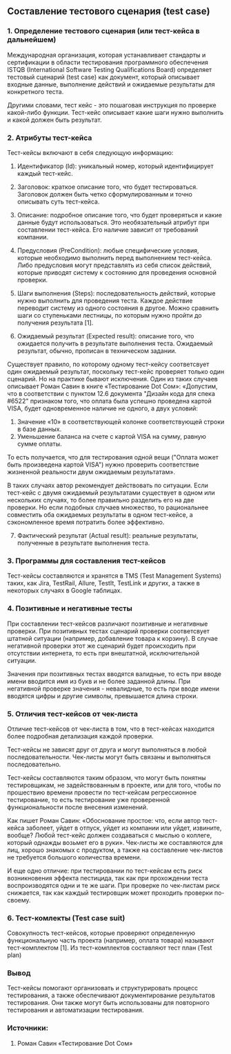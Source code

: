 ## Составление тестового сценария (test case)

### 1. Определение тестового сценария (или тест-кейса в дальнейшем)

Международная организация, которая устанавливает стандарты и сертификации в области тестирования программного обеспечения ISTQB (International Software Testing Qualifications Board) определяет тестовый сценарий (test case)  как документ, который описывает входные данные, выполнение действий и ожидаемые результаты для конкретного теста.

Другими словами, тест кейс - это пошаговая инструкция по проверке какой-либо функции. Тест-кейс описывает какие шаги нужно выполнить и какой должен быть результат. 

### 2. Атрибуты тест-кейса

Тест-кейсы включают в себя следующую информацию:
1. Идентификатор (Id): уникальный номер, который идентифицирует каждый тест-кейс.

2. Заголовок: краткое описание того, что будет тестироваться. Заголовок должен быть четко сформулированным и точно описывать суть тест-кейса.

3. Описание: подробное описание того, что будет проверяться и какие данные будут использоваться. Это необязательный атрибут при составлении тест-кейса. Его наличие зависит от требований компании. 

4. Предусловия (PreCondition): любые специфические условия, которые необходимо выполнить перед выполнением тест-кейса. Либо предусловия могут представлять из себя список действий, которые приводят систему к состоянию для проведения основной проверки. 

5. Шаги выполнения (Steps): последовательность действий, которые нужно выполнить для проведения теста. Каждое действие переводит систему из одного состояния в другое. Можно сравнить шаги со ступеньками лестницы, по которым нужно пройти до получения результата [1]. 

6. Ожидаемый результат (Expected result): описание того, что ожидается получить в результате выполнения теста. Ожидаемый результат, обычно, прописан в техническом задании.  

Существует правило, по которому одному тест-кейсу соответсвует один ожидаемый результат, поскольку тест-кейс проверяет только один сценарий. Но на практике бывают исключения. Один из таких случаев описывает Роман Савин в книге «Тестирование Dot Сом»: 
«Допустим, что в соответствии с пунктом 12.6 документа "Дизайн кода для спека #6522" признаком того, что оплата была успешно проведена картой VISA, будет одновременное наличие не одного, а двух условий: 
1. Значение «10» в соответствующей колонке соответствующей строки в базе данных. 
2. Уменьшение баланса на счете с картой VISA на сумму, равную сумме оплаты. 

То есть получается, что для тестирования одной вещи ("Оплата может быть произведена картой VISA") нужно проверить соответствие жизненной реальности двум ожидаемым результатам». 

В таких случаях автор рекомендует действовать по ситуации. Если тест-кейс с двумя ожидаемый результатами существует в одном или нескольких случаях, то более правильно разделить его на две проверки. Но если подобных случаев множество, то рациональнее совместить оба ожидаемых результаты в одном тест-кейсе, а сэкономленное время потратить более эффективно. 

7. Фактический результат (Actual result): реальные результаты, полученные в результате выполнения теста.

### 3. Программы для составления тест-кейсов

Тест-кейсы составляются и хранятся в TMS (Test Management Systems) таких, как Jira, TestRail, Allure, TestIt, TestLink и других, а также в некоторых случаях в Google таблицах. 

### 4. Позитивные и негативные тесты

При составлении тест-кейсов различают позитивные и негативные проверки. 
При позитивных тестах сценарий проверки соответсвует штатной ситуации (например, добавление товара к корзину). В случае негативной проверки  этот же сценарий будет происходить при отсутствии интернета, то есть при внештатной, исключительной ситуации. 

Значения при позитивных тестах вводятся валидные, то есть при вводе имени вводится имя из букв и не более заданной длины. При негативной проверке значения - невалидные, то есть при вводе имени вводятся цифры и другие символы, превышается длина строки. 

### 5. Отличия тест-кейсов от чек-листа 

Отличие тест-кейсов от чек-листа в том, что в тест-кейсах находится более подробная детализация каждой проверки. 

Тест-кейсы не зависят друг от друга и могут выполняться в любой последовательности. Чек-листы могут быть связаны и выполняться последовательно. 

Тест-кейсы составляются таким образом, что могут быть понятны тестировщикам, не задействованным в проекте, или для того, чтобы по прошествию времени провести по тест-кейсам регрессионное тестирование, то есть тестирование уже проверенной функциональности после внесения  изменений. 

Как пишет Роман Савин: «Обоснование простое: что, если автор тест-кейса заболеет, уйдет в отпуск, уйдет из компании или уйдет, извините, вообще? Любой тест-кейс должен создаваться с мыслью о коллеге, который однажды возьмет его в руки». 
Чек-листы же составляются для лиц, хорошо знакомых с продуктом, а также  на составление чек-листов не требуется большого количества времени. 

И еще одно отличие: при тестировании по тест-кейсам есть риск возникновения эффекта пестицида, так как при прохождении теста воспроизводятся одни и те же шаги. При проверке по чек-листам риск снижается, так как каждый тестировщик может проходить проверки по-своему. 

### 6. Тест-комлекты (Test case suit)

Совокупность тест-кейсов, которые проверяют определенную функциональную часть проекта (например, оплата товара) называют тест-комплектом [1]. 
Из тест-комплектов составляют тест план (Test plan)  

### Вывод
Тест-кейсы помогают организовать и структурировать процесс тестирования, а также обеспечивают документирование результатов тестирования. Они также могут быть использованы для повторного тестирования и автоматизации тестирования.

### Источники: 
1. Роман Савин «Тестирование Dot Сом»
